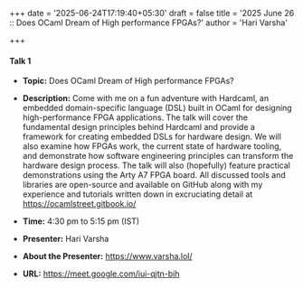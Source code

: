 +++
date = '2025-06-24T17:19:40+05:30'
draft = false
title = '2025 June 26 :: Does OCaml Dream of High performance FPGAs?'
author = 'Hari Varsha'

+++


#### **Talk 1**
- **Topic:** Does OCaml Dream of High performance FPGAs?

- **Description:** Come with me on a fun adventure with Hardcaml, an embedded domain-specific language (DSL) built in OCaml for designing high-performance FPGA applications. The talk will cover the fundamental design principles behind Hardcaml and provide a framework for creating embedded DSLs for hardware design. We will also examine how FPGAs work, the current state of hardware tooling, and demonstrate how software engineering principles can transform the hardware design process. The talk will also (hopefully) feature practical demonstrations using the Arty A7 FPGA board. All discussed tools and libraries are open-source and available on GitHub along with my experience and tutorials written down in excruciating detail at https://ocamlstreet.gitbook.io/

- **Time:** 4:30 pm to 5:15 pm (IST)  
- **Presenter:** Hari Varsha  
- **About the Presenter:** https://www.varsha.lol/  
- **URL:** https://meet.google.com/iui-qjtn-bih  

